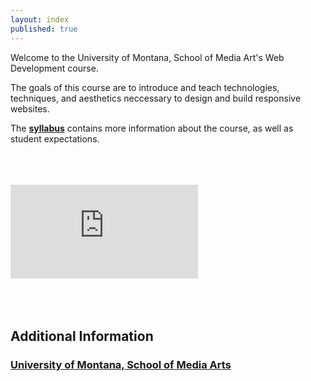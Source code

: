 ```yaml
---
layout: index
published: true
---
```


Welcome to the University of Montana, School of Media Art's Web Development course.

The goals of this course are to introduce and teach technologies, techniques, and aesthetics neccessary to design and build responsive websites.

The [**syllabus**]({{site.baseurl}}/modules/course-info/Syllabus-mart341/) contains more information about the course, as well as student expectations.

<br />
<br />
<br />
<div class="embed-responsive embed-responsive-16by9"><iframe class="embed-responsive-item" src="https://www.youtube.com/watch?v=_mgVJEgRVdA" frameborder="0" allowfullscreen></iframe></div>

<br />
<br />
<br />

## Additional Information

### [University of Montana, School of Media Arts](http://www.umt.edu/mediaarts/)
